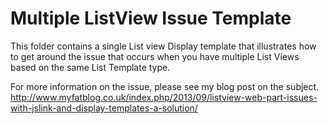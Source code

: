 Multiple ListView Issue Template
================

This folder contains a single List view Display template that illustrates how to get around the issue that occurs when you have multiple List Views based on the same List Template type.

For more information on the issue, please see my blog post on the subject.
http://www.myfatblog.co.uk/index.php/2013/09/listview-web-part-issues-with-jslink-and-display-templates-a-solution/


